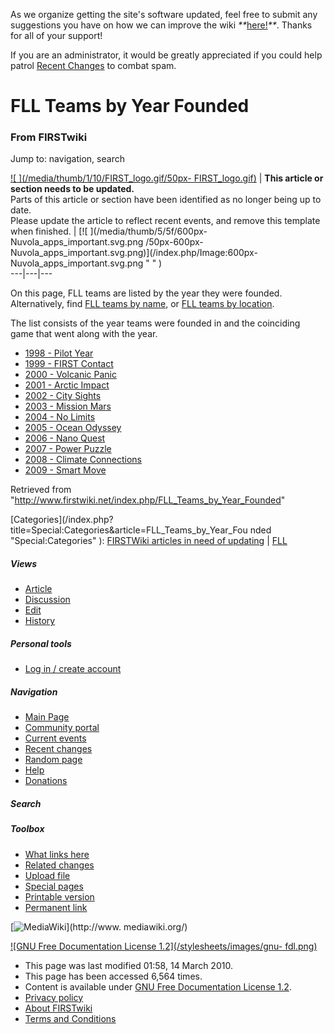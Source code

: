 As we organize getting the site's software updated, feel free to submit any
suggestions you have on how we can improve the wiki
_**_[here!](/index.php/User:Hallry/Suggestions "User:Hallry/Suggestions"
)_**_. Thanks for all of your support!

If you are an administrator, it would be greatly appreciated if you could help
patrol [Recent Changes](/index.php/Special:Recentchanges
"Special:Recentchanges" ) to combat spam.

# FLL Teams by Year Founded

### From FIRSTwiki

Jump to: navigation, search

[![ ](/media/thumb/1/10/FIRST_logo.gif/50px-
FIRST_logo.gif)](/index.php/Image:FIRST_logo.gif " " ) |  **This article or
section needs to be updated.**  
Parts of this article or section have been identified as no longer being up to
date.  
Please update the article to reflect recent events, and remove this template
when finished. |  [![ ](/media/thumb/5/5f/600px-Nuvola_apps_important.svg.png
/50px-600px-Nuvola_apps_important.svg.png)](/index.php/Image:600px-
Nuvola_apps_important.svg.png " " )  
---|---|---  
  
  
On this page, FLL teams are listed by the year they were founded.
Alternatively, find [FLL teams by name](/index.php/Category:FLL_teams
"Category:FLL teams" ), or [FLL teams by
location](/index.php/FLL_Teams_by_Location "FLL Teams by Location" ).

The list consists of the year teams were founded in and the coinciding game
that went along with the year.

  * [1998 - Pilot Year](/index.php/Category:FLL_teams_founded_in_1998 "Category:FLL teams founded in 1998" )
  * [1999 - FIRST Contact](/index.php/Category:FLL_teams_founded_in_1999 "Category:FLL teams founded in 1999" )
  * [2000 - Volcanic Panic](/index.php/Category:FLL_teams_founded_in_2000 "Category:FLL teams founded in 2000" )
  * [2001 - Arctic Impact](/index.php/Category:FLL_teams_founded_in_2001 "Category:FLL teams founded in 2001" )
  * [2002 - City Sights](/index.php/Category:FLL_teams_founded_in_2002 "Category:FLL teams founded in 2002" )
  * [2003 - Mission Mars](/index.php/Category:FLL_teams_founded_in_2003 "Category:FLL teams founded in 2003" )
  * [2004 - No Limits](/index.php/Category:FLL_teams_founded_in_2004 "Category:FLL teams founded in 2004" )
  * [2005 - Ocean Odyssey](/index.php/Category:FLL_teams_founded_in_2005 "Category:FLL teams founded in 2005" )
  * [2006 - Nano Quest](/index.php/Category:FLL_teams_founded_in_2006 "Category:FLL teams founded in 2006" )
  * [2007 - Power Puzzle](/index.php?title=Category:FLL_teams_founded_in_2007&action=edit "Category:FLL teams founded in 2007" )
  * [2008 - Climate Connections](/index.php?title=Category:FLL_teams_founded_in_2008&action=edit "Category:FLL teams founded in 2008" )
  * [2009 - Smart Move](/index.php?title=Category:FLL_teams_founded_in_2009&action=edit "Category:FLL teams founded in 2009" )

Retrieved from
"<http://www.firstwiki.net/index.php/FLL_Teams_by_Year_Founded>"

[Categories](/index.php?title=Special:Categories&article=FLL_Teams_by_Year_Fou
nded "Special:Categories" ): [FIRSTWiki articles in need of
updating](/index.php/Category:FIRSTWiki_articles_in_need_of_updating
"Category:FIRSTWiki articles in need of updating" ) |
[FLL](/index.php/Category:FLL "Category:FLL" )

##### Views

  * [Article](/index.php/FLL_Teams_by_Year_Founded)
  * [Discussion](/index.php?title=Talk:FLL_Teams_by_Year_Founded&action=edit)
  * [Edit](/index.php?title=FLL_Teams_by_Year_Founded&action=edit)
  * [History](/index.php?title=FLL_Teams_by_Year_Founded&action=history)

##### Personal tools

  * [Log in / create account](/index.php?title=Special:Userlogin&returnto=FLL_Teams_by_Year_Founded)

[](/index.php/Main_Page "Main Page" )

##### Navigation

  * [Main Page](/index.php/Main_Page)
  * [Community portal](/index.php/FIRSTwiki:Community_portal)
  * [Current events](/index.php/Current_events)
  * [Recent changes](/index.php/Special:Recentchanges)
  * [Random page](/index.php/Special:Random)
  * [Help](/index.php/FIRSTwiki:Help)
  * [Donations](/index.php/FIRSTwiki:Site_support)

##### Search



##### Toolbox

  * [What links here](/index.php/Special:Whatlinkshere/FLL_Teams_by_Year_Founded)
  * [Related changes](/index.php/Special:Recentchangeslinked/FLL_Teams_by_Year_Founded)
  * [Upload file](/index.php/Special:Upload)
  * [Special pages](/index.php/Special:Specialpages)
  * [Printable version](/index.php?title=FLL_Teams_by_Year_Founded&printable=yes)
  * [Permanent link](/index.php?title=FLL_Teams_by_Year_Founded&oldid=75539)

[![MediaWiki](/skins/common/images/poweredby_mediawiki_88x31.png)](http://www.
mediawiki.org/)

[![GNU Free Documentation License 1.2](/stylesheets/images/gnu-
fdl.png)](http://www.gnu.org/copyleft/fdl.html)

  * This page was last modified 01:58, 14 March 2010.
  * This page has been accessed 6,564 times.
  * Content is available under [GNU Free Documentation License 1.2](http://www.gnu.org/copyleft/fdl.html "http://www.gnu.org/copyleft/fdl.html" ).
  * [Privacy policy](/index.php/FIRSTwiki:Privacy_policy "FIRSTwiki:Privacy policy" )
  * [About FIRSTwiki](/index.php/FIRSTwiki:About "FIRSTwiki:About" )
  * [Terms and Conditions](/index.php/FIRSTwiki:Terms_and_conditions "FIRSTwiki:Terms and conditions" )

